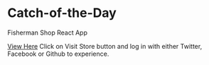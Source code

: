 # Catch-of-the-Day
Fisherman Shop React App

 [View Here](https://xenodochial-wozniak-394070.netlify.com)
Click on Visit Store button and log in with either Twitter, Facebook or Github to experience.

